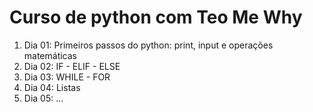 # Curso de python com Teo Me Why
1. Dia 01: Primeiros passos do python: print, input e operações matemáticas
2. Dia 02: IF - ELIF - ELSE
3. Dia 03: WHILE - FOR
4. Dia 04: Listas
5. Dia 05: ...